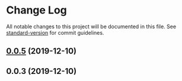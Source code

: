 # Change Log

All notable changes to this project will be documented in this file. See [standard-version](https://github.com/conventional-changelog/standard-version) for commit guidelines.

<a name="0.0.5"></a>
## [0.0.5](https://bitbucket.org/realdecoyteam/rd-vue-cli/compare/v0.0.3...v0.0.5) (2019-12-10)



<a name="0.0.3"></a>
## 0.0.3 (2019-12-10)
